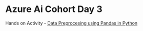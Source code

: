 # Azure Ai Cohort Day 3
Hands on Activity - [Data Preprocesing using Pandas in Python](data-preprocess-primer.md)
